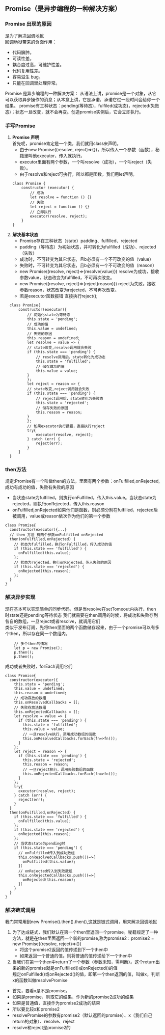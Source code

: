 ## Promise（是异步编程的一种解决方案）

### Promise 出现的原因
是为了解决回调地狱  
回调地狱带来的负面作用：
- 代码臃肿。
- 可读性差。
- 耦合度过高，可维护性差。
- 代码复用性差。
- 容易滋生 bug。
- 只能在回调里处理异常。  
  
Promise 是异步编程的一种解决方案：
从语法上讲，promise是一个对象，从它可以获取异步操作的消息；从本意上讲，它是承诺，承诺它过一段时间会给你一个结果。
promise有三种状态：pending(等待态)，fulfiled(成功态)，rejected(失败态)；状态一旦改变，就不会再变。创造promise实例后，它会立即执行。

### 手写Promise
1. **Promise 声明**  
    首先呢，promise肯定是一个类，我们就用class来声明。
    - 由于new Promise((resolve, reject)=>{})，所以传入一个参数（函数），秘籍里叫他executor，传入就执行。
    - executor里面有两个参数，一个叫resolve（成功），一个叫reject（失败）。
    - 由于resolve和reject可执行，所以都是函数，我们用let声明。
    ```
    class Promise {
        constructor (executor) {
            // 成功
            let resolve = function () {}
            // 失败
            let reject = function () {}
            // 立即执行
            executor(resolve, reject);
        }
    }
    ```
2. **解决基本状态**
   - Promise存在三种状态（state）padding、fulfilled、rejected
   - padding（等待态）为初始状态，并可转化为fulfilled（成功）、rejected（失败）
   - 成功时，不可转变为其它状态，且b必须有一个不可改变的值（value）
   - 失败时，不可转变为其它状态，且b必须有一个不可改变的值（reason）
   - new Promise((resolve, reject)=>{resolve(value)}) resolve为成功，接收参数value，状态改变为fulfilled，不可再次改变。
   - new Promise((resolve, reject)=>{reject(reason)}) reject为失败，接收参数reason，状态改变为rejected，不可再次改变。
   - 若是executor函数报错 直接执行reject();
  ```
    class Promise{
        constructor(executor){
            // 初始化state为等待态
            this.state = 'pending';
            // 成功的值
            this.value = undefined;
            // 失败的原因
            this.reason = undefined;
            let resolve = value => {
            // state改变,resolve调用就会失败
            if (this.state === 'pending') {
                // resolve调用后，state转化为成功态
                this.state = 'fulfilled';
                // 储存成功的值
                this.value = value;
            }
            };
            let reject = reason => {
            // state改变,reject调用就会失败
            if (this.state === 'pending') {
                // reject调用后，state转化为失败态
                this.state = 'rejected';
                // 储存失败的原因
                this.reason = reason;
            }
            };
            // 如果executor执行报错，直接执行reject
            try{
                executor(resolve, reject);
            } catch (err) {
                reject(err);
            }
        }
    }
  ```
### then方法
规定:Promise有一个叫做then的方法，里面有两个参数：onFulfilled,onRejected,成功有成功的值，失败有失败的原因
- 当状态state为fulfilled，则执行onFulfilled，传入this.value。当状态state为rejected，则执行onRejected，传入this.reason
- onFulfilled,onRejected如果他们是函数，则必须分别在fulfilled，rejected后被调用，value或reason依次作为他们的第一个参数
```
class Promise{
  constructor(executor){...}
  // then 方法 有两个参数onFulfilled onRejected
  then(onFulfilled,onRejected) {
    // 状态为fulfilled，执行onFulfilled，传入成功的值
    if (this.state === 'fulfilled') {
      onFulfilled(this.value);
    };
    // 状态为rejected，执行onRejected，传入失败的原因
    if (this.state === 'rejected') {
      onRejected(this.reason);
    };
  }
}
```
### 解决异步实现
现在基本可以实现简单的同步代码，但是当resolve在setTomeout内执行，then时state还是pending等待状态 我们就需要在then调用的时候，将成功和失败存到各自的数组，一旦reject或者resolve，就调用它们  
类似于发布订阅，先将then里面的两个函数储存起来，由于一个promise可以有多个then，所以存在同一个数组内。
```
    // 多个then的情况
    let p = new Promise();
    p.then();
    p.then();
```
成功或者失败时，forEach调用它们
```
class Promise{
  constructor(executor){
    this.state = 'pending';
    this.value = undefined;
    this.reason = undefined;
    // 成功存放的数组
    this.onResolvedCallbacks = [];
    // 失败存放法数组
    this.onRejectedCallbacks = [];
    let resolve = value => {
      if (this.state === 'pending') {
        this.state = 'fulfilled';
        this.value = value;
        // 一旦resolve执行，调用成功数组的函数
        this.onResolvedCallbacks.forEach(fn=>fn());
      }
    };
    let reject = reason => {
      if (this.state === 'pending') {
        this.state = 'rejected';
        this.reason = reason;
        // 一旦reject执行，调用失败数组的函数
        this.onRejectedCallbacks.forEach(fn=>fn());
      }
    };
    try{
      executor(resolve, reject);
    } catch (err) {
      reject(err);
    }
  }
  then(onFulfilled,onRejected) {
    if (this.state === 'fulfilled') {
      onFulfilled(this.value);
    };
    if (this.state === 'rejected') {
      onRejected(this.reason);
    };
    // 当状态state为pending时
    if (this.state === 'pending') {
      // onFulfilled传入到成功数组
      this.onResolvedCallbacks.push(()=>{
        onFulfilled(this.value);
      })
      // onRejected传入到失败数组
      this.onRejectedCallbacks.push(()=>{
        onRejected(this.reason);
      })
    }
  }
}
```
### 解决链式调用
我门常常用到new Promise().then().then(),这就是链式调用，用来解决回调地狱  
1. 为了达成链式，我们默认在第一个then里返回一个promise。秘籍规定了一种方法，就是在then里面返回一个新的promise,称为promise2：promise2 = new Promise((resolve, reject)=>{})
   - 将这个promise2返回的值传递到下一个then中
   - 如果返回一个普通的值，则将普通的值传递给下一个then中
2. 当我们在第一个then中return了一个参数（参数未知，需判断）。这个return出来的新的promise就是onFulfilled()或onRejected()的值   
规定onFulfilled()或onRejected()的值，即第一个then返回的值，叫做x，判断x的函数叫做resolvePromise  
- 首先，要看x是不是promise。
- 如果是promise，则取它的结果，作为新的promise2成功的结果
- 如果是普通值，直接作为promise2成功的结果
- 所以要比较x和promise2
- resolvePromise的参数有promise2（默认返回的promise）、x（我们自己return的对象）、resolve、reject
- resolve和reject是promise2的
